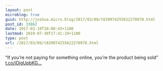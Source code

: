 ```yaml
---
layout: post
microblog: true
guid: http://joshua.micro.blog/2017/03/09/t839974255622270978.html
post_id: 33862
date: 2017-03-10T10:00:43+1100
lastmod: 2019-07-30T17:41:19+1100
type: post
url: /2017/03/09/t839974255622270978.html
---
```

“If you’re not paying for something online, you’re the product being sold” [t.co/jDigUpbKG...](https://t.co/jDigUpbKG5)
